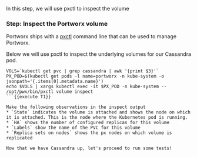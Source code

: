 In this step, we will use pxctl to inspect the volume

### Step: Inspect the Portworx volume

Portworx ships with a [pxctl](https://docs.portworx.com/control/status.html) command line that can be used to manage Portworx.

Below we will use pxctl to inspect the underlying volumes for our Cassandra pod.

```
VOLS=`kubectl get pvc | grep cassandra | awk '{print $3}'`
PX_POD=$(kubectl get pods -l name=portworx -n kube-system -o jsonpath='{.items[0].metadata.name}')
echo $VOLS | xargs kubectl exec -it $PX_POD -n kube-system -- /opt/pwx/bin/pxctl volume inspect
```{{execute T1}}

Make the following observations in the inspect output
* `State` indicates the volume is attached and shows the node on which it is attached. This is the node where the Kubernetes pod is running.
* `HA` shows the number of configured replicas for this volume
* `Labels` show the name of the PVC for this volume
* `Replica sets on nodes` shows the px nodes on which volume is replicated

Now that we have Cassandra up, let's proceed to run some tests!
